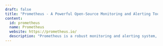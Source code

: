 ```yaml
---
draft: false
title: "Prometheus - A Powerful Open-Source Monitoring and Alerting Toolkit for Cloud-Native Environments"
content:
  id: prometheus
  name: Prometheus
  website: https://prometheus.io/
  description: "Prometheus is a robust monitoring and alerting system, part of the Cloud Native Computing Foundation, designed for collecting and storing time-series data, querying metrics in real-time, and generating alerts based on user-defined conditions."
---
```

